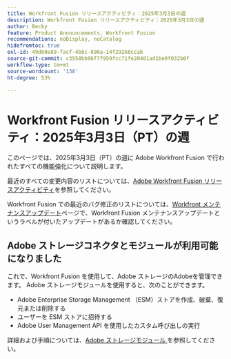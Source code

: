 ```yaml
---
title: Workfront Fusion リリースアクティビティ：2025年3月3日の週
description: Workfront Fusion リリースアクティビティ：2025年3月3日の週
author: Becky
feature: Product Announcements, Workfront Fusion
recommendations: noDisplay, noCatalog
hidefromtoc: true
exl-id: 49d60e89-facf-4b8c-890a-14f29268ccab
source-git-commit: c3558bb06f7f959fcc71fe20401ad1be0f032b0f
workflow-type: tm+mt
source-wordcount: '138'
ht-degree: 53%

---
```


# Workfront Fusion リリースアクティビティ：2025年3月3日（PT）の週

このページでは、2025年3月3日（PT）の週に Adobe Workfront Fusion で行われたすべての機能強化について説明します。

最近のすべての変更内容のリストについては、[Adobe Workfront Fusion リリースアクティビティ](/help/workfront-fusion/fusion-product-releases/fusion-release-activity.md)を参照してください。

Workfront Fusion での最近のバグ修正のリストについては、[Workfront メンテナンスアップデート](https://experienceleague.adobe.com/ja/docs/workfront-known-issues/releases/current-updates)ページで、Workfront Fusion メンテナンスアップデートというラベルが付いたアップデートがあるか確認してください。

## Adobe ストレージコネクタとモジュールが利用可能になりました

これで、Workfront Fusion を使用して、Adobe ストレージのAdobeを管理できます。 Adobe ストレージモジュールを使用すると、次のことができます。

* Adobe Enterprise Storage Management （ESM）ストアを作成、破棄、復元または削除する
* ユーザーを ESM ストアに招待する
* Adobe User Management API を使用したカスタム呼び出しの実行

詳細および手順については、[Adobe ストレージモジュール ](/help/workfront-fusion/references/apps-and-modules/adobe-connectors/adobe-storage-modules.md) を参照してください。
